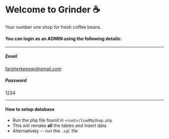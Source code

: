 # Welcome to Grinder ☕

Your number one shop for fresh coffee beans.

#### You can login as an ADMIN using the following details:

---

##### Email

fargherkeegan@gmail.com

##### Password

1234

---

#### How to setup database

-   Run the php file found in `<root>/loadMyShop.php`
-   This will remake **all** the tables and insert data
-   Alternatively -- run the `.sql` file
